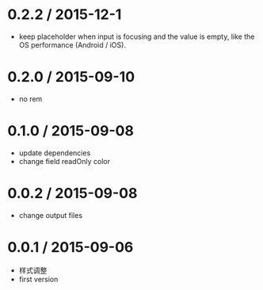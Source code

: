 0.2.2 / 2015-12-1
==================

 * keep placeholder when input is focusing and the value is empty, like the OS performance (Android / iOS).


0.2.0 / 2015-09-10
==================

 * no rem

0.1.0 / 2015-09-08
==================

 * update dependencies
 * change field readOnly color

0.0.2 / 2015-09-08
==================

 * change output files

0.0.1 / 2015-09-06
==================

 * 样式调整
 * first version